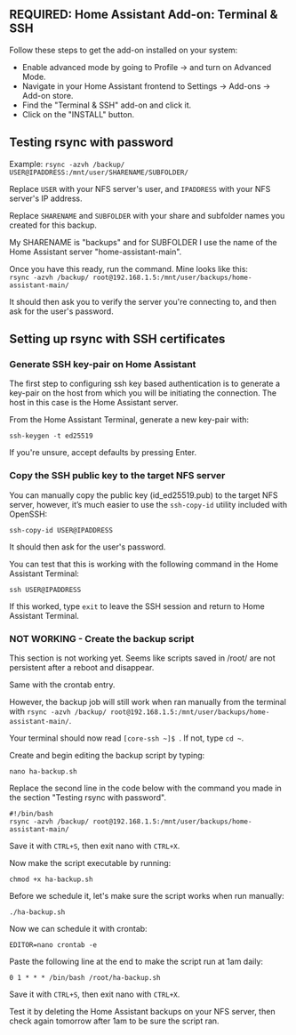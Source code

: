 ## REQUIRED: Home Assistant Add-on: Terminal & SSH
Follow these steps to get the add-on installed on your system:  
- Enable advanced mode by going to Profile -> and turn on Advanced Mode.  
- Navigate in your Home Assistant frontend to Settings -> Add-ons -> Add-on store.  
- Find the "Terminal & SSH" add-on and click it.  
- Click on the "INSTALL" button.
## Testing rsync with password
Example: ```rsync -azvh /backup/ USER@IPADDRESS:/mnt/user/SHARENAME/SUBFOLDER/```  

Replace ```USER``` with your NFS server's user, and ```IPADDRESS``` with your NFS server's IP address.  

Replace ```SHARENAME``` and ```SUBFOLDER``` with your share and subfolder names you created for this backup.  

My SHARENAME is "backups" and for SUBFOLDER I use the name of the Home Assistant server "home-assistant-main".  

Once you have this ready, run the command. Mine looks like this:  
```rsync -azvh /backup/ root@192.168.1.5:/mnt/user/backups/home-assistant-main/```  

It should then ask you to verify the server you're connecting to, and then ask for the user's password.  
## Setting up rsync with SSH certificates
### Generate SSH key-pair on Home Assistant
The first step to configuring ssh key based authentication is to generate a key-pair on the host from which you will be initiating the connection. The host in this case is the Home Assistant server.  

From the Home Assistant Terminal, generate a new key-pair with:  

```ssh-keygen -t ed25519```  

If you're unsure, accept defaults by pressing Enter.  

### Copy the SSH public key to the target NFS server
You can manually copy the public key (id_ed25519.pub) to the target NFS server, however, it’s much easier to use the ```ssh-copy-id``` utility included with OpenSSH:  

```ssh-copy-id USER@IPADDRESS```  

It should then ask for the user's password.  

You can test that this is working with the following command in the Home Assistant Terminal:  

```ssh USER@IPADDRESS```  

If this worked, type ```exit``` to leave the SSH session and return to Home Assistant Terminal.  

### NOT WORKING - Create the backup script
This section is not working yet. Seems like scripts saved in /root/ are not persistent after a reboot and disappear. 

Same with the crontab entry.  

However, the backup job will still work when ran manually from the terminal with ```rsync -azvh /backup/ root@192.168.1.5:/mnt/user/backups/home-assistant-main/```.  

Your terminal should now read ```[core-ssh ~]$ ```. If not, type ```cd ~```.  

Create and begin editing the backup script by typing:  

```nano ha-backup.sh```   

Replace the second line in the code below with the command you made in the section "Testing rsync with password".  

```
#!/bin/bash
rsync -azvh /backup/ root@192.168.1.5:/mnt/user/backups/home-assistant-main/
```

Save it with ```CTRL+S```, then exit nano with ```CTRL+X```.  

Now make the script executable by running:  

```chmod +x ha-backup.sh```

Before we schedule it, let's make sure the script works when run manually:  

```./ha-backup.sh```

Now we can schedule it with crontab:

```EDITOR=nano crontab -e```

Paste the following line at the end to make the script run at 1am daily:  

```0 1 * * * /bin/bash /root/ha-backup.sh```

Save it with ```CTRL+S```, then exit nano with ```CTRL+X```.  

Test it by deleting the Home Assistant backups on your NFS server, then check again tomorrow after 1am to be sure the script ran.  